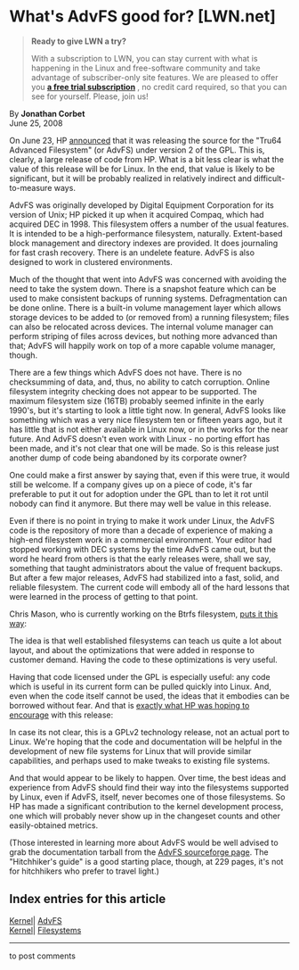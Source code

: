 # What's AdvFS good for? [LWN.net]

> **Ready to give LWN a try?**
> 
> With a subscription to LWN, you can stay current with what is happening in the Linux and free-software community and take advantage of subscriber-only site features. We are pleased to offer you **[a free trial subscription](https://lwn.net/Promo/nst-trial/claim)** , no credit card required, so that you can see for yourself. Please, join us! 

By **Jonathan Corbet**  
June 25, 2008 

On June 23, HP [announced](http://lwn.net/Articles/287057/) that it was releasing the source for the "Tru64 Advanced Filesystem" (or AdvFS) under version 2 of the GPL. This is, clearly, a large release of code from HP. What is a bit less clear is what the value of this release will be for Linux. In the end, that value is likely to be significant, but it will be probably realized in relatively indirect and difficult-to-measure ways. 

AdvFS was originally developed by Digital Equipment Corporation for its version of Unix; HP picked it up when it acquired Compaq, which had acquired DEC in 1998. This filesystem offers a number of the usual features. It is intended to be a high-performance filesystem, naturally. Extent-based block management and directory indexes are provided. It does journaling for fast crash recovery. There is an undelete feature. AdvFS is also designed to work in clustered environments. 

Much of the thought that went into AdvFS was concerned with avoiding the need to take the system down. There is a snapshot feature which can be used to make consistent backups of running systems. Defragmentation can be done online. There is a built-in volume management layer which allows storage devices to be added to (or removed from) a running filesystem; files can also be relocated across devices. The internal volume manager can perform striping of files across devices, but nothing more advanced than that; AdvFS will happily work on top of a more capable volume manager, though. 

There are a few things which AdvFS does not have. There is no checksumming of data, and, thus, no ability to catch corruption. Online filesystem integrity checking does not appear to be supported. The maximum filesystem size (16TB) probably seemed infinite in the early 1990's, but it's starting to look a little tight now. In general, AdvFS looks like something which was a very nice filesystem ten or fifteen years ago, but it has little that is not either available in Linux now, or in the works for the near future. And AdvFS doesn't even work with Linux - no porting effort has been made, and it's not clear that one will be made. So is this release just another dump of code being abandoned by its corporate owner? 

One could make a first answer by saying that, even if this were true, it would still be welcome. If a company gives up on a piece of code, it's far preferable to put it out for adoption under the GPL than to let it rot until nobody can find it anymore. But there may well be value in this release. 

Even if there is no point in trying to make it work under Linux, the AdvFS code is the repository of more than a decade of experience of making a high-end filesystem work in a commercial environment. Your editor had stopped working with DEC systems by the time AdvFS came out, but the word he heard from others is that the early releases were, shall we say, something that taught administrators about the value of frequent backups. But after a few major releases, AdvFS had stabilized into a fast, solid, and reliable filesystem. The current code will embody all of the hard lessons that were learned in the process of getting to that point. 

Chris Mason, who is currently working on the Btrfs filesystem, [puts it this way](/Articles/287301/): 

The idea is that well established filesystems can teach us quite a lot about layout, and about the optimizations that were added in response to customer demand. Having the code to these optimizations is very useful. 

Having that code licensed under the GPL is especially useful: any code which is useful in its current form can be pulled quickly into Linux. And, even when the code itself cannot be used, the ideas that it embodies can be borrowed without fear. And that is [exactly what HP was hoping to encourage](/Articles/287306/) with this release: 

In case its not clear, this is a GPLv2 technology release, not an actual port to Linux. We're hoping that the code and documentation will be helpful in the development of new file systems for Linux that will provide similar capabilities, and perhaps used to make tweaks to existing file systems. 

And that would appear to be likely to happen. Over time, the best ideas and experience from AdvFS should find their way into the filesystems supported by Linux, even if AdvFS, itself, never becomes one of those filesystems. So HP has made a significant contribution to the kernel development process, one which will probably never show up in the changeset counts and other easily-obtained metrics. 

(Those interested in learning more about AdvFS would be well advised to grab the documentation tarball from the [AdvFS sourceforge page](http://advfs.sourceforge.net/). The "Hitchhiker's guide" is a good starting place, though, at 229 pages, it's not for hitchhikers who prefer to travel light.) 

  
Index entries for this article  
---  
[Kernel](/Kernel/Index)| [AdvFS](/Kernel/Index#AdvFS)  
[Kernel](/Kernel/Index)| [Filesystems](/Kernel/Index#Filesystems)  
  


* * *

to post comments 
